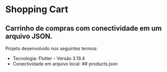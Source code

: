 # Shopping Cart

## Carrinho de compras com conectividade em um arquivo JSON.

Projeto desenvolvido nos seguintes termos:
 * Tecnologia: Flutter - Versão 3.19.4
 * Conectividade em arquivo local: ## products.json
